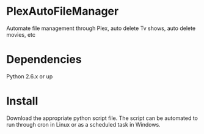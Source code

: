 # PlexAutoFileManager
Automate file management through Plex, auto delete Tv shows, auto delete movies, etc

# Dependencies
Python 2.6.x or up

# Install
Download the appropriate python script file.  The script can be automated to run through cron in Linux or as a scheduled task in Windows.
